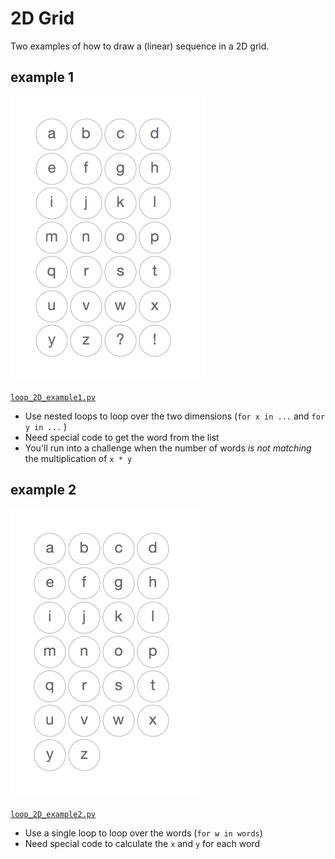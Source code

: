 # 2D Grid

Two examples of how to draw a (linear) sequence in a 2D grid.

## example 1

![example 1](example1.png)

[`loop_2D_example1.pv`](loop_2D_example1.pv)

- Use nested loops to loop over the two dimensions (`for x in ...` and `for y in ...` )
- Need special code to get the word from the list
- You'll run into a challenge when the number of words *is not matching*  the multiplication of `x * y`

## example 2

![example 2](example2.png)

[`loop_2D_example2.pv`](loop_2D_example2.pv)

- Use a single loop to loop over the words (`for w in words`)
- Need special code to calculate the `x` and `y` for each word

